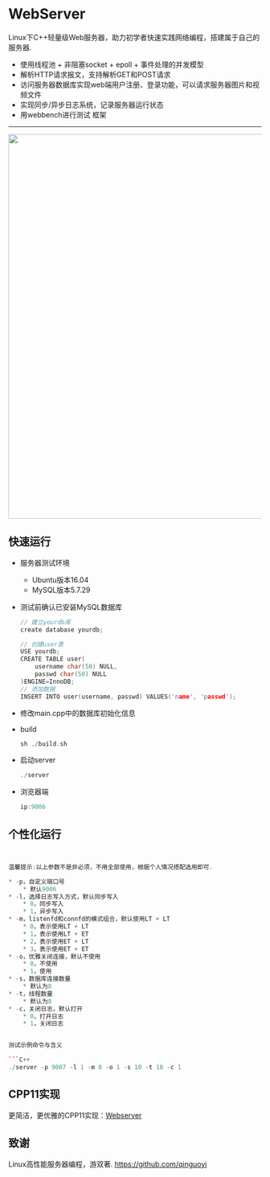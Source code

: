 

WebServer
===============
Linux下C++轻量级Web服务器，助力初学者快速实践网络编程，搭建属于自己的服务器.

* 使用线程池 + 非阻塞socket + epoll + 事件处理的并发模型
* 解析HTTP请求报文，支持解析GET和POST请求
* 访问服务器数据库实现web端用户注册、登录功能，可以请求服务器图片和视频文件
* 实现同步/异步日志系统，记录服务器运行状态
* 用webbench进行测试
框架
-------------
<div align=center><img src="http://ww1.sinaimg.cn/large/005TJ2c7ly1ge0j1atq5hj30g60lm0w4.jpg" height="765"/> </div>

快速运行
------------
* 服务器测试环境
	* Ubuntu版本16.04
	* MySQL版本5.7.29

* 测试前确认已安装MySQL数据库

    ```C++
    // 建立yourdb库
    create database yourdb;

    // 创建user表
    USE yourdb;
    CREATE TABLE user(
        username char(50) NULL,
        passwd char(50) NULL
    )ENGINE=InnoDB;
    // 添加数据
    INSERT INTO user(username, passwd) VALUES('name', 'passwd');
    ```

* 修改main.cpp中的数据库初始化信息
* build

    ```C++
    sh ./build.sh
    ```

* 启动server

    ```C++
    ./server
    ```

* 浏览器端

    ```C++
    ip:9006
    ```

个性化运行
------

```C++


温馨提示:以上参数不是非必须，不用全部使用，根据个人情况搭配选用即可.

* -p，自定义端口号
	* 默认9006
* -l，选择日志写入方式，默认同步写入
	* 0，同步写入
	* 1，异步写入
* -m，listenfd和connfd的模式组合，默认使用LT + LT
	* 0，表示使用LT + LT
	* 1，表示使用LT + ET
    * 2，表示使用ET + LT
    * 3，表示使用ET + ET
* -o，优雅关闭连接，默认不使用
	* 0，不使用
	* 1，使用
* -s，数据库连接数量
	* 默认为8
* -t，线程数量
	* 默认为8
* -c，关闭日志，默认打开
	* 0，打开日志
	* 1，关闭日志


测试示例命令与含义

```C++
./server -p 9007 -l 1 -m 0 -o 1 -s 10 -t 10 -c 1 
```

CPP11实现
------------
更简洁，更优雅的CPP11实现：[Webserver](https://github.com/markparticle/WebServer)

致谢
------------
Linux高性能服务器编程，游双著.
https://github.com/qinguoyi
